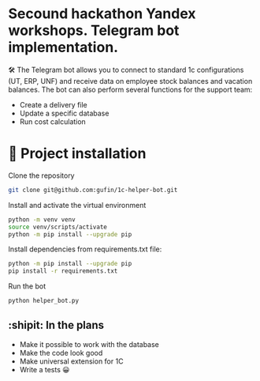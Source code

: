 # Secound hackathon Yandex workshops. Telegram bot implementation.
🛠 The Telegram bot allows you to connect to standard 1c configurations (UT, ERP, UNF) and receive data on employee stock balances and vacation balances. The bot can also perform several functions for the support team:

- Create a delivery file
- Update a specific database
- Run cost calculation

# 🚀 Project installation

Clone the repository

```sh
git clone git@github.com:gufin/1c-helper-bot.git
```

Install and activate the virtual environment

```sh
python -m venv venv
source venv/scripts/activate
python -m pip install --upgrade pip
```
Install dependencies from requirements.txt file:
```sh
python -m pip install --upgrade pip
pip install -r requirements.txt
```
Run the bot
```sh
python helper_bot.py
```
## :shipit: In the plans
- Make it possible to work with the database
- Make the code look good
- Make universal extension for 1C
- Write a tests :grinning:

